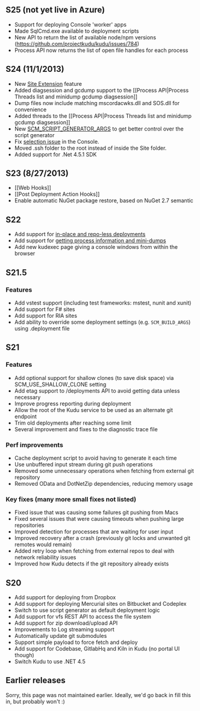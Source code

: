 ## S25 (not yet live in Azure)
* Support for deploying Console 'worker' apps
* Made SqlCmd.exe available to deployment scripts
* New API to return the list of available node/npm versions (https://github.com/projectkudu/kudu/issues/784)
* Process API now returns the list of open file handles for each process

## S24 (11/1/2013)
* New [Site Extension](https://github.com/projectkudu/kudu/wiki/Azure-Site-Extensions) feature
* Added diagsession and gcdump support to the [[Process API|Process Threads list and minidump gcdump diagsession]]
* Dump files now include matching mscordacwks.dll and SOS.dll for convenience
* Added threads to the [[Process API|Process Threads list and minidump gcdump diagsession]]
* New [SCM_SCRIPT_GENERATOR_ARGS](https://github.com/projectkudu/kudu/wiki/Configurable-settings#taking-over-the-script-generator-command-line) to get better control over the script generator
* Fix [selection issue](https://github.com/chrisdone/jquery-console/issues/32) in the Console.
* Moved .ssh folder to the root instead of inside the Site folder.
* Added support for .Net 4.5.1 SDK

## S23 (8/27/2013)
* [[Web Hooks]]
* [[Post Deployment Action Hooks]]
* Enable automatic NuGet package restore, based on NuGet 2.7 semantic

## S22
* Add support for [in-place and repo-less deployments](https://github.com/projectkudu/kudu/wiki/Deploying-inplace-and-without-repository)
* Add support for [getting process information and mini-dumps](https://github.com/projectkudu/kudu/wiki/Process-list-and-minidump)
* Add new kudexec page giving a console windows from within the browser

## S21.5

### Features
* Add vstest support (including test frameworks: mstest, nunit and xunit)
* Add support for F# sites
* Add support for RIA sites
* Add ability to override some deployment settings (e.g. `SCM_BUILD_ARGS`) using .deployment file

## S21

### Features
* Add optional support for shallow clones (to save disk space) via SCM_USE_SHALLOW_CLONE setting
* Add etag support to /deployments API to avoid getting data unless necessary
* Improve progress reporting during deployment
* Allow the root of the Kudu service to be used as an alternate git endpoint
* Trim old deployments after reaching some limit
* Several improvement and fixes to the diagnostic trace file

### Perf improvements
* Cache deployment script to avoid having to generate it each time
* Use unbuffered input stream during git push operations
* Removed some unnecessary operations when fetching from external git repository
* Removed OData and DotNetZip dependencies, reducing memory usage

### Key fixes (many more small fixes not listed)
* Fixed issue that was causing some failures git pushing from Macs
* Fixed several issues that were causing timeouts when pushing large repositories
* Improved detection for processes that are waiting for user input
* Improved recovery after a crash (previously git locks and unwanted git remotes would remain)
* Added retry loop when fetching from external repos to deal with network reliability issues
* Improved how Kudu detects if the git repository already exists

## S20
* Add support for deploying from Dropbox
* Add support for deploying Mercurial sites on Bitbucket and Codeplex
* Switch to use script generator as default deployment logic
* Add support for vfs REST API to access the file system
* Add support for zip download/upload API
* Improvements to Log streaming support
* Automatically update git submodules
* Support simple payload to force fetch and deploy
* Add support for Codebase, GitlabHq and Kiln in Kudu (no portal UI though)
* Switch Kudu to use .NET 4.5

## Earlier releases

Sorry, this page was not maintained earlier. Ideally, we'd go back in fill this in, but probably won't :)